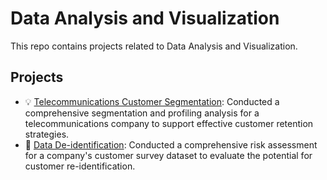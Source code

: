 # Data Analysis and Visualization  
This repo contains projects related to Data Analysis and Visualization.  
## Projects  
* 💡 [Telecommunications Customer Segmentation](): Conducted a comprehensive segmentation and profiling analysis for a telecommunications company to support effective customer retention strategies.  
* 🔎 [Data De-identification](): Conducted a comprehensive risk assessment for a company's customer survey dataset to evaluate the potential for customer re-identification.   
